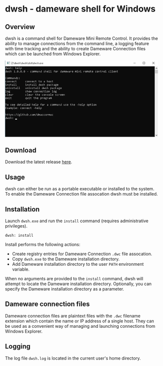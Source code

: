 # dwsh - dameware shell for Windows

## Overview

dwsh is a command shell for Dameware Mini Remote Control. It provides the ability to manage connections from the command line, a logging feature with time tracking and the ability to create Dameware Connection files which can be launched from Windows Explorer.

![dwsh](https://github.com/dmaccormac/dwsh/blob/main/img/cap.png)

## Download

Download the latest release [here](https://github.com/dmaccormac/dwsh/releases/tag/dwsh).

## Usage

dwsh can either be run as a portable executable or installed to the system. To enable the Dameware Connection file assocation dwsh must be installed.

## Installation

Launch `dwsh.exe` and run the `install` command (requires administrative privileges).

    dwsh: install

Install performs the following actions:

- Create registry entries for Dameware Connection `.dwc` file assocation.
- Copy `dwsh.exe` to the Dameware installation directory.
- Add Dameware installation directory to the user `PATH` environment variable.

When no arguments are provided to the `install` command, dwsh will attempt to locate the Dameware installation directory. Optionally, you can specify the Dameware installation directory as a parameter.

## Dameware connection files

Dameware connection files are plaintext files with the `.dwc` filename extension which contain the name or IP address of a single host. They can be used as a convenient way of managing and launching connections from Windows Explorer.

## Logging

The log file `dwsh.log` is located in the current user's home directory.
